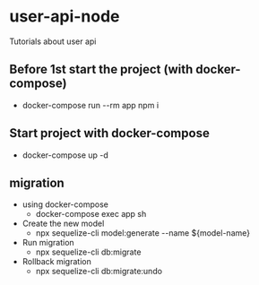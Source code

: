 # user-api-node
Tutorials about user api
## Before 1st start the project (with docker-compose)
  - docker-compose run --rm app npm i
## Start project with docker-compose
  - docker-compose up -d
## migration
- using docker-compose
  - docker-compose exec app sh
- Create the new model
  - npx sequelize-cli model:generate --name ${model-name}
- Run migration
  - npx sequelize-cli db:migrate
- Rollback migration
  - npx sequelize-cli db:migrate:undo